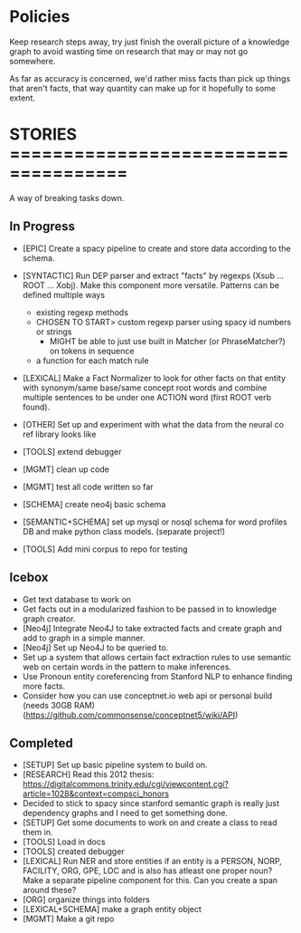 # Policies

Keep research steps away, try just finish the overall picture of a knowledge graph to avoid wasting time on research that may or may not go somewhere.

As far as accuracy is concerned, we'd rather miss facts than pick up things that aren't facts, that way quantity can make up for it hopefully to some extent.

# STORIES =====================================

A way of breaking tasks down.

## In Progress
- [EPIC] Create a spacy pipeline to create and store data according to the schema.

- [SYNTACTIC] Run DEP parser and extract "facts" by regexps (Xsub ... ROOT ... Xobj). Make this component more versatile. Patterns can be defined multiple ways
  - existing regexp methods
  - CHOSEN TO START> custom regexp parser using spacy id numbers or strings
     - MIGHT be able to just use built in Matcher (or PhraseMatcher?) on tokens in sequence
  - a function for each match rule

- [LEXICAL] Make a Fact Normalizer to look for other facts on that entity with synonym/same base/same concept root words and combine multiple sentences to be under one ACTION word (first ROOT verb found).

- [OTHER] Set up and experiment with what the data from the neural co ref library looks like

- [TOOLS] extend debugger

- [MGMT] clean up code

- [MGMT] test all code written so far

- [SCHEMA] create neo4j basic schema
- [SEMANTIC+SCHEMA] set up mysql or nosql schema for word profiles DB and make python class models. (separate project!)

- [TOOLS] Add mini corpus to repo for testing

## Icebox
- Get text database to work on
- Get facts out in a modularized fashion to be passed in to knowledge graph creator.
- [Neo4j] Integrate Neo4J to take extracted facts and create graph and add to graph in a simple manner.
- [Neo4j] Set up Neo4J to be queried to.
- Set up a system that allows certain fact extraction rules to use semantic web on certain words in the pattern to make inferences.
- Use Pronoun entity coreferencing from Stanford NLP to enhance finding more facts.
- Consider how you can use conceptnet.io web api or personal build (needs 30GB RAM) (https://github.com/commonsense/conceptnet5/wiki/API)

## Completed
- [SETUP] Set up basic pipeline system to build on.
- [RESEARCH] Read this 2012 thesis: https://digitalcommons.trinity.edu/cgi/viewcontent.cgi?article=1028&context=compsci_honors
- Decided to stick to spacy since stanford semantic graph is really just dependency graphs and I need to get something done.
- [SETUP] Get some documents to work on and create a class to read them in.
- [TOOLS] Load in docs
- [TOOLS] created debugger
- [LEXICAL] Run NER and store entities if an entity is a
    PERSON, NORP, FACILITY, ORG, GPE, LOC 
  and is also has atleast one proper noun? Make a separate pipeline component for this. Can you create a span around these?
- [ORG] organize things into folders
- [LEXICAL+SCHEMA] make a graph entity object
- [MGMT] Make a git repo
